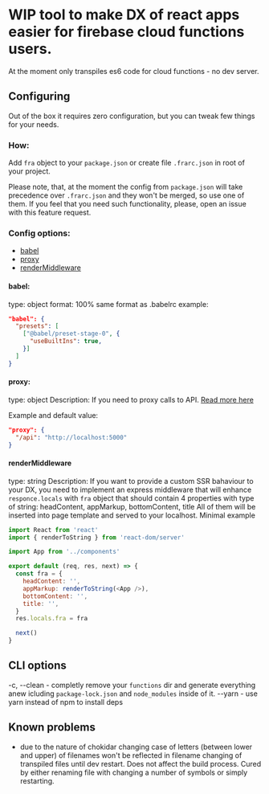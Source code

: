 # WIP tool to make DX of react apps easier for firebase cloud functions users.

At the moment only transpiles es6 code for cloud functions - no dev server.

## Configuring
Out of the box it requires zero configuration, but you can tweak few things for your needs.

### How:
Add `fra` object to your `package.json` or create file `.frarc.json` in root of your project.

Please note, that, at the moment the config from `package.json` will take precedence over `.frarc.json` and they won't be merged, so use one of them. If you feel that you need such functionality, please, open an issue with this feature request.

### Config options:

- [babel](#babel)
- [proxy](#proxy)
- [renderMiddleware](#renderMiddleware)

#### babel:
type: object
format: 100% same format as .babelrc
example:
````json
"babel": {
  "presets": [
    ["@babel/preset-stage-0", {
      "useBuiltIns": true,
    }]
  ]
}
````

#### proxy:
type: object
Description: If you need to proxy calls to API. [Read more here](https://webpack.js.org/configuration/dev-server/#devserver-proxy)

Example and default value:
````json
"proxy": {
  "/api": "http://localhost:5000"
}
````

#### renderMiddleware
type: string
Description: If you want to provide a custom SSR bahaviour to your DX, you need to implement an express middleware that will enhance `responce.locals` with `fra` object that should contain 4 properties with type of string:
headContent, appMarkup, bottomContent, title
All of them will be inserted into page template and served to your localhost.
Minimal example
````javascript
import React from 'react'
import { renderToString } from 'react-dom/server'

import App from '../components'

export default (req, res, next) => {
  const fra = {
    headContent: '',
    appMarkup: renderToString(<App />),
    bottomContent: '',
    title: '',
  }
  res.locals.fra = fra

  next()
}
````


## CLI options
 -c, --clean - completly remove your `functions` dir and generate everything anew icluding `package-lock.json` and `node_modules` inside of it.
 --yarn - use yarn instead of npm to install deps


## Known problems
- due to the nature of chokidar changing case of letters (between lower and upper) of filenames won't be reflected in filename changing of transpiled files until dev restart. Does not affect the build process. Cured by either renaming file with changing a number of symbols or simply restarting.